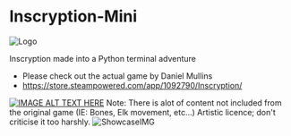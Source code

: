 # Inscryption-Mini 
![Logo](https://imgur.com/lbqqrru.png)

Inscryption made into a Python terminal adventure
- Please check out the actual game by Daniel Mullins 
- https://store.steampowered.com/app/1092790/Inscryption/

[![IMAGE ALT TEXT HERE](https://img.youtube.com/vi/BRlnP67TAf4/0.jpg)](https://www.youtube.com/watch?v=BRlnP67TAf4)
Note: There is alot of content not included from the original game (IE: Bones, Elk movement, etc...)
Artistic licence; don't criticise it too harshly.
![ShowcaseIMG](https://imgur.com/8NcNPq1.png)

